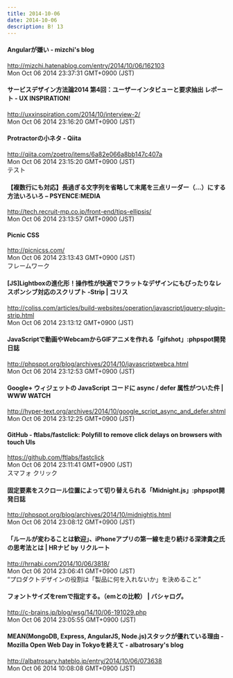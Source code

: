 ```yaml
---
title: 2014-10-06
date: 2014-10-06
description: B! 13
---
```


#### Angularが嫌い - mizchi's blog
http://mizchi.hatenablog.com/entry/2014/10/06/162103<br>
Mon Oct 06 2014 23:37:31 GMT+0900 (JST)<br>


#### サービスデザイン方法論2014 第4回：ユーザーインタビューと要求抽出 レポート - UX INSPIRATION!
http://uxxinspiration.com/2014/10/interview-2/<br>
Mon Oct 06 2014 23:16:20 GMT+0900 (JST)<br>


#### Protractorの小ネタ - Qiita
http://qiita.com/zoetro/items/6a82e066a8bb147c407a<br>
Mon Oct 06 2014 23:15:20 GMT+0900 (JST)<br>
テスト


#### 【複数行にも対応】長過ぎる文字列を省略して末尾を三点リーダー（…）にする方法いろいろ – PSYENCE:MEDIA
http://tech.recruit-mp.co.jp/front-end/tips-ellipsis/<br>
Mon Oct 06 2014 23:13:57 GMT+0900 (JST)<br>


#### Picnic CSS
http://picnicss.com/<br>
Mon Oct 06 2014 23:13:43 GMT+0900 (JST)<br>
フレームワーク


####   [JS]Lightboxの進化形！操作性が快適でフラットなデザインにもぴったりなレスポンシブ対応のスクリプト -Strip | コリス
http://coliss.com/articles/build-websites/operation/javascript/jquery-plugin-strip.html<br>
Mon Oct 06 2014 23:13:12 GMT+0900 (JST)<br>


#### JavaScriptで動画やWebcamからGIFアニメを作れる「gifshot」:phpspot開発日誌
http://phpspot.org/blog/archives/2014/10/javascriptwebca.html<br>
Mon Oct 06 2014 23:12:53 GMT+0900 (JST)<br>


#### Google+ ウィジェットの JavaScript コードに async / defer 属性がついた件 | WWW WATCH
http://hyper-text.org/archives/2014/10/google_script_async_and_defer.shtml<br>
Mon Oct 06 2014 23:12:25 GMT+0900 (JST)<br>


#### GitHub - ftlabs/fastclick: Polyfill to remove click delays on browsers with touch UIs
https://github.com/ftlabs/fastclick<br>
Mon Oct 06 2014 23:11:41 GMT+0900 (JST)<br>
スマフォ クリック


#### 固定要素をスクロール位置によって切り替えられる「Midnight.js」:phpspot開発日誌
http://phpspot.org/blog/archives/2014/10/midnightjs.html<br>
Mon Oct 06 2014 23:08:12 GMT+0900 (JST)<br>


#### 「ルールが変わることは歓迎」、iPhoneアプリの第一線を走り続ける深津貴之氏の思考法とは | HRナビ by リクルート
http://hrnabi.com/2014/10/06/3818/<br>
Mon Oct 06 2014 23:06:41 GMT+0900 (JST)<br>
“プロダクトデザインの役割は「製品に何を入れないか」を決めること”


#### フォントサイズをremで指定する。（emとの比較） | バシャログ。
http://c-brains.jp/blog/wsg/14/10/06-191029.php<br>
Mon Oct 06 2014 23:05:55 GMT+0900 (JST)<br>


#### MEAN(MongoDB, Express, AngularJS, Node.js)スタックが優れている理由 - Mozilla Open Web Day in Tokyoを終えて - albatrosary's blog
http://albatrosary.hateblo.jp/entry/2014/10/06/073638<br>
Mon Oct 06 2014 10:08:08 GMT+0900 (JST)<br>


